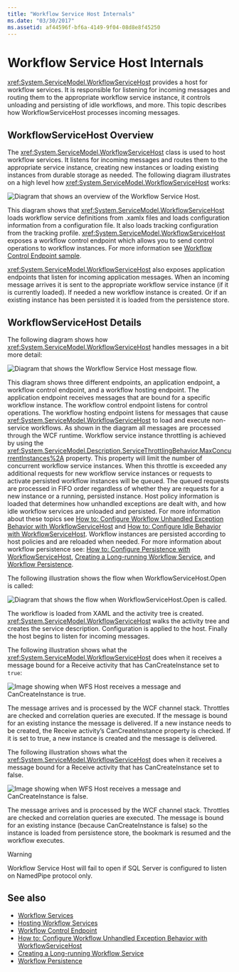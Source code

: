 ```yaml
---
title: "Workflow Service Host Internals"
ms.date: "03/30/2017"
ms.assetid: af44596f-bf6a-4149-9f04-08d8e8f45250
---
```

# Workflow Service Host Internals
<xref:System.ServiceModel.WorkflowServiceHost> provides a host for workflow services. It is responsible for listening for incoming messages and routing them to the appropriate workflow service instance, it controls unloading and persisting of idle workflows, and more. This topic describes how WorkflowServiceHost processes incoming messages.  
  
## WorkflowServiceHost Overview  

The <xref:System.ServiceModel.WorkflowServiceHost> class is used to host workflow services. It listens for incoming messages and routes them to the appropriate service instance, creating new instances or loading existing instances from durable storage as needed. The following diagram illustrates on a high level how <xref:System.ServiceModel.WorkflowServiceHost> works: 
  
 ![Diagram that shows an overview of the Workflow Service Host.](./media/workflow-service-host-internals/workflow-service-host-high-level-overview.gif)  
  
 This diagram shows that <xref:System.ServiceModel.WorkflowServiceHost> loads workflow service definitions from .xamlx files and loads configuration information from a configuration file. It also loads tracking configuration from the tracking profile. <xref:System.ServiceModel.WorkflowServiceHost> exposes a workflow control endpoint which allows you to send control operations to workflow instances.  For more information see [Workflow Control Endpoint sample](../../../../docs/framework/wcf/feature-details/workflow-control-endpoint.md).  
  
 <xref:System.ServiceModel.WorkflowServiceHost> also exposes application endpoints that listen for incoming application messages. When an incoming message arrives it is sent to the appropriate workflow service instance (if it is currently loaded). If needed a new workflow instance is created. Or if an existing instance has been persisted it is loaded from the persistence store.  
  
## WorkflowServiceHost Details  
 The following diagram shows how <xref:System.ServiceModel.WorkflowServiceHost> handles messages in a bit more detail:  
  
 ![Diagram that shows the Workflow Service Host message flow.](./media/workflow-service-host-internals/workflow-service-host-message-flow.gif)  
  
 This diagram shows three different endpoints, an application endpoint, a workflow control endpoint, and a workflow hosting endpoint. The application endpoint receives messages that are bound for a specific workflow instance. The workflow control endpoint listens for control operations. The workflow hosting endpoint listens for messages that cause <xref:System.ServiceModel.WorkflowServiceHost> to load and execute non-service workflows. As shown in the diagram all messages are processed through the WCF runtime.  Workflow service instance throttling is achieved by using the <xref:System.ServiceModel.Description.ServiceThrottlingBehavior.MaxConcurrentInstances%2A> property. This property will limit the number of concurrent workflow service instances. When this throttle is exceeded any additional requests for new workflow service instances or requests to activate persisted workflow instances will be queued. The queued requests are processed in FIFO order regardless of whether they are requests for a new instance or a running, persisted instance. Host policy information is loaded that determines how unhandled exceptions are dealt with, and how idle workflow services are unloaded and persisted. For more information about these topics see [How to: Configure Workflow Unhandled Exception Behavior with WorkflowServiceHost](../../../../docs/framework/wcf/feature-details/config-workflow-unhandled-exception-workflowservicehost.md) and [How to: Configure Idle Behavior with WorkflowServiceHost](../../../../docs/framework/wcf/feature-details/how-to-configure-idle-behavior-with-workflowservicehost.md). Workflow instances are persisted according to host policies and are reloaded when needed. For more information about workflow persistence see: [How to: Configure Persistence with WorkflowServiceHost](../../../../docs/framework/wcf/feature-details/how-to-configure-persistence-with-workflowservicehost.md), [Creating a Long-running Workflow Service](../../../../docs/framework/wcf/feature-details/creating-a-long-running-workflow-service.md), and [Workflow Persistence](../../../../docs/framework/windows-workflow-foundation/workflow-persistence.md).  
  
 The following illustration shows the flow when WorkflowServiceHost.Open is called:  
  
 ![Diagram that shows the flow when WorkflowServiceHost.Open is called.](./media/workflow-service-host-internals/workflow-service-host-open.gif)  
  
 The workflow is loaded from XAML and the activity tree is created. <xref:System.ServiceModel.WorkflowServiceHost> walks the activity tree and creates the service description. Configuration is applied to the host. Finally the host begins to listen for incoming messages.  
  
 The following illustration shows what the <xref:System.ServiceModel.WorkflowServiceHost> does when it receives a message bound for a Receive activity that has CanCreateInstance set to `true`:  
  
 ![Image showing when WFS Host receives a message and CanCreateInstance is true.](./media/workflow-service-host-internals/workflow-service-host-receive-message-cancreateinstance.gif)  
  
 The message arrives and is processed by the WCF channel stack. Throttles are checked and correlation queries are executed. If the message is bound for an existing instance the message is delivered. If a new instance needs to be created, the Receive activity’s CanCreateInstance property is checked. If it is set to true, a new instance is created and the message is delivered.  
  
 The following illustration shows what the <xref:System.ServiceModel.WorkflowServiceHost> does when it receives a message bound for a Receive activity that has CanCreateInstance set to false.  
  
 ![Image showing when WFS Host receives a message and CanCreateInstance is false.](./media/workflow-service-host-internals/workflow-service-host-receive-message.gif)  
  
 The message arrives and is processed by the WCF channel stack. Throttles are checked and correlation queries are executed. The message is bound for an existing instance (because CanCreateInstance is false) so the instance is loaded from persistence store, the bookmark is resumed and the workflow executes.  
  
> [!WARNING]
> Workflow Service Host will fail to open if SQL Server is configured to listen on NamedPipe protocol only.  
  
## See also

- [Workflow Services](../../../../docs/framework/wcf/feature-details/workflow-services.md)
- [Hosting Workflow Services](../../../../docs/framework/wcf/feature-details/hosting-workflow-services.md)
- [Workflow Control Endpoint](../../../../docs/framework/wcf/feature-details/workflow-control-endpoint.md)
- [How to: Configure Workflow Unhandled Exception Behavior with WorkflowServiceHost](../../../../docs/framework/wcf/feature-details/config-workflow-unhandled-exception-workflowservicehost.md)
- [Creating a Long-running Workflow Service](../../../../docs/framework/wcf/feature-details/creating-a-long-running-workflow-service.md)
- [Workflow Persistence](../../../../docs/framework/windows-workflow-foundation/workflow-persistence.md)
